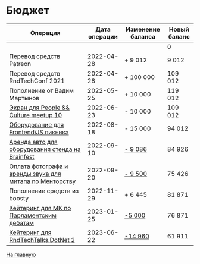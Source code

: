 # Бюджет

| Операция                                  | Дата операции     | Изменение баланса | Новый баланс |
|-------------------------------------------|-------------------|-------------------|--------------|
|                                           |                   |                   | 0            |
| Перевод средств Patreon                   | 2022-04-28        | + 9 012           | 9 012        |
| Перевод средств RndTechConf 2021          | 2022-04-28        | + 100 000         | 109 012      |
| Пополнение от Вадим Мартынов              | 2022-05-25        | + 10 000          | 119 012      |
| [Экран для People && Culture meetup 10](https://github.com/RndTechCommunity/NotFound/tree/main/Events/2022-06-03.md)     | 2022-06-23        | - 10 000          | 109 012      |
| [Оборудование для Frontend/JS пикника](https://github.com/RndTechCommunity/NotFound/tree/main/Events/2022-08-18.md)     | 2022-08-18        | - 15 000          | 94 012      |
| [Аренда авто для оборудования стенда на Brainfest](https://github.com/RndTechCommunity/NotFound/tree/main/Events/2022-09-10.md)     | 2022-09-10        | [- 9 086](2022-09-10.jpg)          | 84 926      |
| [Оплата фотографа и аренды звука для митапа по Менторству](https://github.com/RndTechCommunity/NotFound/tree/main/Events/2022-09-22.md)     | 2022-09-20        | [- 9 500](2022-09-20.png)          | 75 426      |
| Пополнение средств из boosty              | 2022-11-29        | + 6 445           | 81 871      |
| [Кейтеринг для МК по Парламентским дебатам](https://github.com/RndTechCommunity/NotFound/tree/main/Events/2023-01-28.md) | 2023-01-25 | [-5 000](2023-01-25.png) | 76 871 |
| [Кейтеринг для RndTechTalks.DotNet 2](https://github.com/RndTechCommunity/NotFound/tree/main/Events/2023-06-22.md) | 2023-06-22 | [-14 960](2023-01-25.png) | 61 911 |

[На главную](https://github.com/RndTechCommunity/NotFound/)